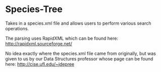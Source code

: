 Species-Tree
============

Takes in a species.xml file and allows users to perform various search operations.

The parsing uses RapidXML which can be found here: http://rapidxml.sourceforge.net/

No idea exactly where the species.xml file came from originally, but was given to us by our Data Structures professor whose page can be found here: http://cise.ufl.edu/~jdepree

